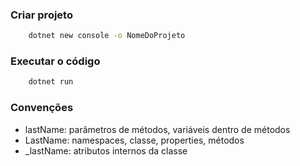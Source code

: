 ### Criar projeto

```bash
    dotnet new console -o NomeDoProjeto
```

### Executar o código 

```bash
    dotnet run 
```

### Convenções

* lastName: parâmetros de métodos, variáveis dentro de métodos  
* LastName: namespaces, classe, properties, métodos  
* _lastName: atributos internos da classe  


